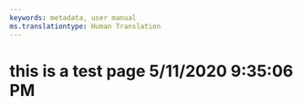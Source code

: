 ```yaml
---
keywords: metadata, user manual
ms.translationtype: Human Translation
---
```

# this is a test page 5/11/2020 9:35:06 PM